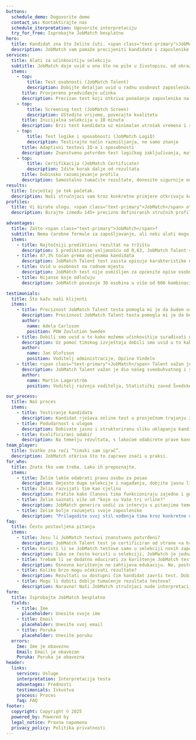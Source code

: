 ```yaml
---
buttons:
  schedule_demo: Dogovorite demo
  contact_us: Kontaktirajte nas
  schedule_iterpretation: Ugovorite interpretaciju
  try_for_free: Isprobajte JobMatch besplatno
hero:
  title: Kandidat zna što želite čuti. <span class="text-primary">JobMatch</span> zna što trebate znati.
  description: JobMatch vam pomaže procijeniti kandidate i zaposlenike brzo, precizno i pouzdano – od prijave, preko intervjua, do razvoja i zadržavanja najboljih ljudi.
services:
  title: Alati za učinkovitiju selekciju
  subtitle: JobMatch daje uvid u ono što ne piše u životopisu, od obrazaca ponašanja do smjera razvoja koji odgovara radnoj osobnosti.
  items:
    - top:
        title: Test osobnosti (JobMatch Talent)
        description: Dobijte detaljan uvid u radnu osobnost zaposlenika
      title: Provjereno predviđanje učinka
      description: Precizan test koji otkriva ponašanje zaposlenika na poslu, koliko odgovaraju poziciji i kako se uklapaju u vašu kulturu.
    - top:
        title: Screening test (JobMatch Screen)
        description: Uštedite vrijeme, povećajte kvalitetu
      title: Inicijalna selekcija u 10 minuta
      description: Brzi test kandidata uz minimalan utrošak vremena i resursa za obje strane.
    - top:
        title: Test logike i sposobnosti (JobMatch LogiQ)
        description: Testirajte način razmišljanja, ne samo znanje
      title: Adaptivni testovi IQ-a i sposobnosti
      description: Znanstveno potvrđen test logičkog zaključivanja, matematičkih vještina i rješavanja kompleksnih problema.
    - top:
        title: Certifikacija (JobMatch Certificate)
        description: Idite korak dalje od rezultata
      title: Dubinsko razumijevanje profila
      description: Samostalno tumačite rezultate, donosite sigurnije odluka i steknite certifikat koji potvrđuje vašu stručnost.
results:
  title: Izvještaj je tek početak.
  description: Naši stručnjaci vam kroz konkretne primjere otkrivaju kako se osobine iz profila povezuju u ponašanje ispitanika i kako se ono ogleda na poslu.
profiles:
  title: Vi birate ulogu. <span class="text-primary">JobMatch</span> otkriva tko joj najviše odgovara.
  description: Birajte između 145+ precizno definiranih stručnih profila i saznajte tko se najbolje poklapa s onim što tražite.

advantages:
  title: Zašto <span class="text-primary">JobMatch</span>?
  subtitle: Nema čarobne formule za zapošljavanje, ali neki alati mogu olakšati stvari.
  items:
    - title: Najtočniji prediktivni rezultat na tržištu
      description: S prediktivnom valjanošću od 0,63, JobMatch Talent vam daje najtočniji uvid u rad i ponašanje kandidata i prije no što postane zaposlenik.
    - title: 87,3% točan prema ocjenama kandidata
      description: JobMatch Talent test zaista opisuje karakteristike na poslu i način rada – prema onima koji su ga sami ispunili.
    - title: Uvid u osobnost na radnom mjestu
      description: JobMatch test nije osmišljen za općenite opise osobnosti, već da predvidi ponašanje na poslu i pomogne vam odabrati, razvijati i voditi ljude na način koji donosi rezultate.
    - title: Nijanse koje odlučuju
      description: JobMatch povezuje 30 osobina u više od 600 kombinacija koje otkrivaju razliku između dobrog i pravog kandidata.

testimonials:
  title: Što kažu naši klijenti
  items:
    - title: Preciznost JobMatch Talent testa pomogla mi je da budem usmjerenija i učinkovitija.
      description: Preciznost JobMatch Talent testa pomogla mi je da budem usmjerenija i učinkovitija nego ikad prije, kako u karijernom savjetovanju, tako i u razvoju timova.
      author:
        name: Adela Carlsson
        position: POW Zoulution Sweden
    - title: Dobili smo uvid u to kako možemo učinkovitije surađivati unutar tima.
      description: Uz pomoć timskog izvještaja dobili smo uvid u to kako možemo učinkovitije surađivati unutar tima, ali i poboljšati odnos i komunikaciju između voditelja i zaposlenika.
      author:
        name: Jan Olofsson
        position: Voditelj administracije, Općina Vindeln
    - title: <span class="text-primary">JobMatch</span> Talent važan je dio našeg sveobuhvatnog i strateškog pristupa upravljanju kompetencijama.
      description: JobMatch Talent važan je dio našeg sveobuhvatnog i strateškog pristupa upravljanju kompetencijama, kako u odabiru menadžera, tako i u njihovom kontinuiranom razvoju na najbolji mogući način.
      author:
        name: Martin Lagerström
        position: Voditelj razvoja voditelja, Statistički zavod Švedske

our_process:
  title: Naš proces
  items:
    - title: Testiranje kandidata
      description: Kandidat rješava online test u prosječnom trajanju 30–40 minuta.
    - title: Podudarnost s ulogom
      description: Dobivate jasnu i strukturiranu sliku uklapanja kandidata u zahtjeve radnog mjesta.
    - title: Kvalificirani odabir
      description: Na temelju rezultata, s lakoćom odabirete prave kandidate za ulogu.
team_player:
  title: Svatko zna reći “timski sam igrač”.
  description: JobMatch otkriva što to zapravo znači u praksi.
for_who:
  title: Znate tko vam treba. Lako ih prepoznajte.
  items:
    - title: Želim lakše odabrati pravu osobu za posao
      description: Umjesto duge selekcije i nagađanja, dobjite jasnu listu kandidata koji odgovaraju ključnim zahtjevima uloge.
    - title: Želim razvijati tim kao cjelinu
      description: Pratite kako članovi tima funkcioniraju zajedno i gdje leže mogućnosti za bolje uparivanje zadataka i ljudi.
    - title: Želim saznati više od "koje su Vaše tri vrline?"
      description: JobMatch generira vodič za intervju s pitanjima temeljenima na rezultatima testa i zahtjevima radnog mjesta.
    - title: Želim bolje razumjeti svoje zaposlenike
      description: "Prilagodite svoj stil vođenja tima kroz konkretne uvide: kako se ponašaju pod pritiskom, kako komuniciraju i što ih motivira."
faq:
  title: Često postavljena pitanja
  items:
    - title: Jesu li JobMatch testovi znanstveno potvrđeni?
      description: JobMatch Talent test je certificiran od strane <a href="https://www.dnv.com" class="text-primary">DNV-a (Det Norske Veritas)</a>, međunarodne neovisne organizacije za ocjenu, certifikaciju i upravljanje rizicima. Certifikat je izdan prema strogim standardima <a href="https://www.efpa.eu" class="text-primary">EFPA-e (Europske federacije udruga psihologa)</a>, što znači da je test temeljito ispitan i potvrđen u pogledu psihometrijske kvalitete, uključujući pouzdanost, valjanost i etičku primjenu.<br/><br/> JobMatch test ujedno je i test s najvećom prediktivnom valjanošću na svijetu (0.63), što znači da iznimno precizno predviđa učinak zaposlenika i njihovu radnu uspješnost.
    - title: Koristi li se JobMatch testove samo u selekciji novih zaposlenika?
      description: Iako se često koristi u selekciji, JobMatch je jednako učinkovit za razvoj zaposlenika, timsku dinamiku, coaching, reorganizaciju i procjenu potencijala zaposlenika za ulogu voditelja.
    - title: Trebam li se dodatno educirati za korištenje JobMatch testova?
      description: Osnovno korištenje ne zahtijeva edukaciju. No, postoji i mogućnost certifikacije ako želite dublje razumjeti psihometrijsku podlogu i koristiti sve napredne funkcije samostalno.
    - title: Koliko brzo mogu očekivati rezultate?
      description: Rezultati su dostupni čim kandidat završi test. Dobivate jasan izvještaj s preporukama i automatskim ocjenama podudarnosti kandidata s traženim profilom.
    - title: Mogu li dobiti dublje tumačenje rezultata testova?
      description: Naravno! Naši JobMatch stručnjaci nude interpretacije uživo te online koje pomažu da sve informacije stavite u konkretan, poslovno koristan kontekst.
form:
  title: Isprobajte JobMatch besplatno
  fields:
    - title: Ime
      placeholder: Unesite svoje ime
    - title: Email
      placeholder: Unesite svoj email
    - title: Poruka
      placeholder: Unesite poruku
  errors:
    Ime: Ime je obavezno
    Email: Email je obavezan
    Poruka: Poruka je obavezna
header:
  links:
    services: Usluge
    interpretation: Interpretacija testa
    advantages: Prednosti
    testimonials: Iskustva
    process: Proces
    faq: FAQ
footer:
  copyright: Copyright © 2025
  powered_by: Powered by
  legal_notice: Pravna napomena
  privacy_policy: Politika privatnosti
---
```

